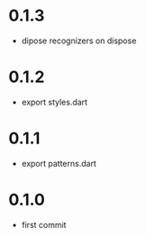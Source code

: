 # 0.1.3
- dipose recognizers on dispose

# 0.1.2
- export styles.dart
# 0.1.1
- export patterns.dart
# 0.1.0
- first commit
